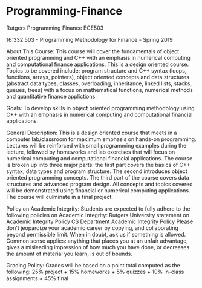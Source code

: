 # Programming-Finance
Rutgers Programming Finance ECE503

16:332:503 - Programming Methodology for Finance - Spring 2019

About This Course: This course will cover the fundamentals of object oriented programming and C++ with an emphasis in numerical computing and computational finance applications. This is a design oriented course. Topics to be covered include: program structure and C++ syntax (loops, functions, arrays, pointers), object oriented concepts and data structures (abstract data types, classes, overloading, inheritance, linked lists, stacks, queues, trees) with a focus on mathematical functions, numerical methods and quantitative finance applictions.

Goals: To develop skills in object oriented programming methodology using C++ with an emphasis in numerical computing and computational financial applications.

General Description: This is a design oriented course that meets in a computer lab/classroom for maximum emphasis on hands-on programming. Lectures will be reinforced with small programming examples during the lecture, followed by homeworks and lab exercises that will focus on numerical computing and computational financial applications. The course is broken up into three major parts: the first part covers the basics of C++ syntax, data types and program structure. The second introduces object oriented programming concepts. The third part of the course covers data structures and advanced program design. All concepts and topics covered will be demonstrated using financial or numerical computing applications. The course will culminate in a final project.

Policy on Academic Integrity:
Students are expected to fully adhere to the following policies on Academic Integrity:
Rutgers University statement on Academic Integrity Policy
CS Department Academic Integrity Policy
Please don't jeopardize your academic career by copying, and collaborating beyond permissible limit. When in doubt, ask us if something is allowed. Common sense applies: anything that places you at an unfair advantage, gives a misleading impression of how much you have done, or decreases the amount of material you learn, is out of bounds.

Grading Policy:
Grades will be based on a point total computed as the following: 
25% project + 15% homeworks + 5% quizzes + 10% in-class assignments + 45% final
